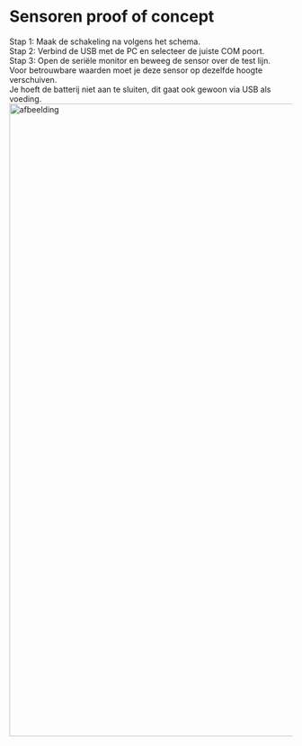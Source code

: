 # Sensoren proof of concept

Stap 1: Maak de schakeling na volgens het schema.  
Stap 2: Verbind de USB met de PC en selecteer de juiste COM poort.  
Stap 3: Open de seriële monitor en beweeg de sensor over de test lijn.  
Voor betrouwbare waarden moet je deze sensor op dezelfde hoogte verschuiven.  
Je hoeft de batterij niet aan te sluiten, dit gaat ook gewoon via USB als voeding.  
<img width="2000" height="1125" alt="afbeelding" src="https://github.com/user-attachments/assets/c405abb1-ec14-4ab6-9d88-1158b5900a40" />
